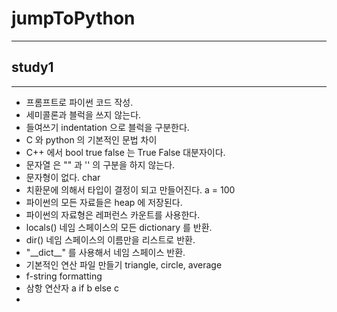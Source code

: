 # jumpToPython
- - -
## study1
- - -
* 프롬프트로 파이썬 코드 작성.
* 세미콜론과 블럭을 쓰지 않는다.
* 들여쓰기 indentation 으로 블럭을 구분한다. 
* C 와 python 의 기본적인 문법 차이
* C++ 에서 bool true false 는 True False 대분자이다.
* 문자열 은 "" 과 '' 의 구분을 하지 않는다. 
* 문자형이 없다. char 
* 치환문에 의해서 타입이 결정이 되고 만들어진다.  a = 100
* 파이썬의 모든 자료들은 heap 에 저장된다.
* 파이썬의 자료형은 레퍼런스 카운트를 사용한다. 
* locals() 네임 스페이스의 모든 dictionary 를 반환.
* dir() 네임 스페이스의 이름만을 리스트로 반환.
* "\_\_dict__" 를 사용해서 네임 스페이스 반환.  
* 기본적인 연산 파일 만들기 triangle, circle, average
* f-string formatting
* 삼항 연산자 a if b else c
* 
